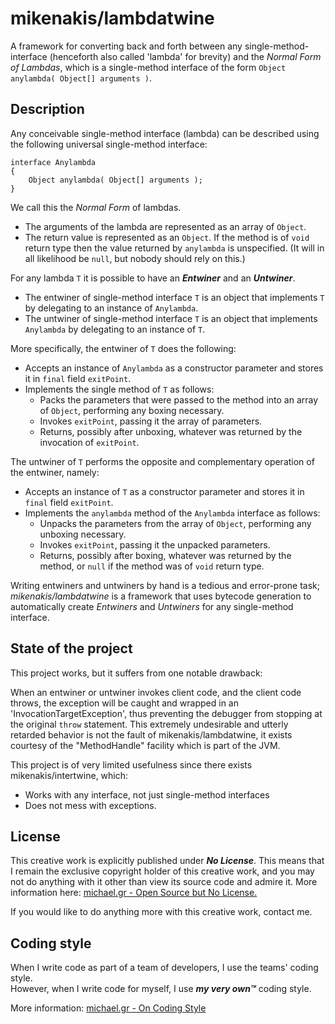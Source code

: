 # mikenakis/lambdatwine

A framework for converting back and forth between any single-method-interface (henceforth also called 'lambda' for brevity) and the _Normal Form of Lambdas_, which is a single-method interface of the form `Object anylambda( Object[] arguments )`.

## Description
                                                                                                                   
Any conceivable single-method interface (lambda) can be described using the following universal single-method interface:

    interface Anylambda
    {
        Object anylambda( Object[] arguments );
    }

We call this the _Normal Form_ of lambdas.
- The arguments of the lambda are represented as an array of `Object`.
- The return value is represented as an `Object`. If the method is of `void` return type then the value returned by `anylambda` is unspecified. (It will in all likelihood be `null`, but nobody should rely on this.)   

For any lambda `T` it is possible to have an **_Entwiner_** and an **_Untwiner_**.
- The entwiner of single-method interface `T` is an object that implements `T` by delegating to an instance of `Anylambda`.
- The untwiner of single-method interface `T` is an object that implements `Anylambda` by delegating to an instance of `T`.

More specifically, the entwiner of `T` does the following:
- Accepts an instance of `Anylambda` as a constructor parameter and stores it in `final` field `exitPoint`.
- Implements the single method of `T` as follows:
  - Packs the parameters that were passed to the method into an array of `Object`, performing any boxing necessary.
  - Invokes `exitPoint`, passing it the array of parameters.
  - Returns, possibly after unboxing, whatever was returned by the invocation of `exitPoint`.

The untwiner of `T` performs the opposite and complementary operation of the entwiner, namely:
- Accepts an instance of `T` as a constructor parameter and stores it in `final` field `exitPoint`.
- Implements the `anylambda` method of the `Anylambda` interface as follows:
  - Unpacks the parameters from the array of `Object`, performing any unboxing necessary.
  - Invokes `exitPoint`, passing it the unpacked parameters.
  - Returns, possibly after boxing, whatever was returned by the method, or `null` if the method was of `void` return type.

Writing entwiners and untwiners by hand is a tedious and error-prone task; *mikenakis/lambdatwine* is a framework that uses bytecode generation to automatically create _Entwiners_ and _Untwiners_ for any single-method interface.

## State of the project
                       
This project works, but it suffers from one notable drawback:

When an entwiner or untwiner invokes client code, and the client code throws, the exception will be caught and wrapped in an 'InvocationTargetException', thus preventing the debugger from stopping at the original `throw` statement.  This extremely undesirable and utterly retarded behavior is not the fault of mikenakis/lambdatwine, it exists courtesy of the "MethodHandle" facility which is part of the JVM.

This project is of very limited usefulness since there exists mikenakis/intertwine, which:
- Works with any interface, not just single-method interfaces
- Does not mess with exceptions.

## License

This creative work is explicitly published under ***No License***. This means that I remain the exclusive copyright holder of this creative work, and you may not do anything with it other than view its source code and admire it. More information here: [michael.gr - Open Source but No License.](https://blog.michael.gr/2018/04/open-source-but-no-license.html)

If you would like to do anything more with this creative work, contact me.

## Coding style

When I write code as part of a team of developers, I use the teams' coding style.  
However, when I write code for myself, I use _**my very own™**_ coding style.

More information: [michael.gr - On Coding Style](https://blog.michael.gr/2018/04/on-coding-style.html)
